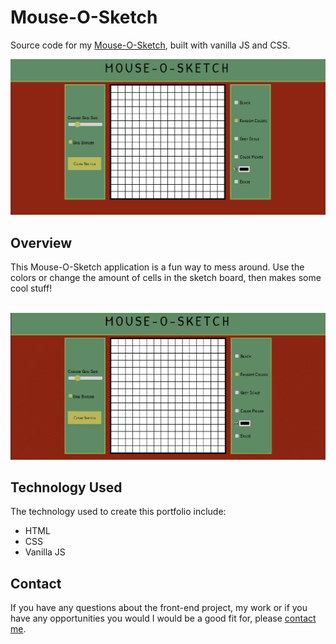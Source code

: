 # Mouse-O-Sketch

Source code for my [Mouse-O-Sketch](https://timkrausedev.github.io/mouse-o-sketch/), built with vanilla JS and CSS.

<img width="600" alt="sorting visualizer homepage" src="./imgs/mouse_o_sketch.PNG">

## Overview

This Mouse-O-Sketch application is a fun way to mess around. Use the colors or change the amount of cells in the sketch board, then makes some cool stuff!

<br />

<img width="600" alt="sorting visualizer homepage" src="./imgs/mouse.gif">

## Technology Used
The technology used to create this portfolio include:

- HTML
- CSS
- Vanilla JS

## Contact
If you have any questions about the front-end project, my work or if you have any opportunities you would I would be a good fit for, please [contact me](https://timkrause.dev/#contact).